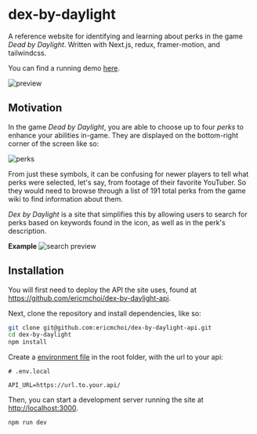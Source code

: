 # dex-by-daylight
A reference website for identifying and learning about perks in the game *Dead by Daylight*. Written with Next.js, redux, framer-motion, and tailwindcss.

You can find a running demo [here](https://ericmchoi.github.io/dex-by-daylight/).


![preview](https://user-images.githubusercontent.com/21096047/152268342-b60e3855-4996-42ce-8ff4-7b829b69e086.png)

## Motivation

In the game *Dead by Daylight*, you are able to choose up to four *perks* to enhance your abilities in-game. They are displayed on the bottom-right corner of the screen like so:

![perks](https://user-images.githubusercontent.com/21096047/152268564-baed71b9-6ac8-4f09-bf9f-3298cc364821.png)

From just these symbols, it can be confusing for newer players to tell what perks were selected, let's say, from footage of their favorite YouTuber. So they would need to browse through a list of 191 total perks from the game wiki to find information about them.

*Dex by Daylight* is a site that simplifies this by allowing users to search for perks based on keywords found in the icon, as well as in the perk's description.

**Example**
![search preview](https://user-images.githubusercontent.com/21096047/152269673-a382e2f1-ef77-4b51-9cc1-f1c8ca7d567f.jpeg)

## Installation
You will first need to deploy the API the site uses, found at https://github.com/ericmchoi/dex-by-daylight-api.

Next, clone the repository and install dependencies, like so:
```bash
git clone git@github.com:ericmchoi/dex-by-daylight-api.git
cd dex-by-daylight
npm install
```
Create a [environment file](https://nextjs.org/docs/basic-features/environment-variables) in the root folder, with the url to your api:
```
# .env.local

API_URL=https://url.to.your.api/
```
Then, you can start a development server running the site at [http://localhost:3000](http://localhost:3000).
```bash
npm run dev
```